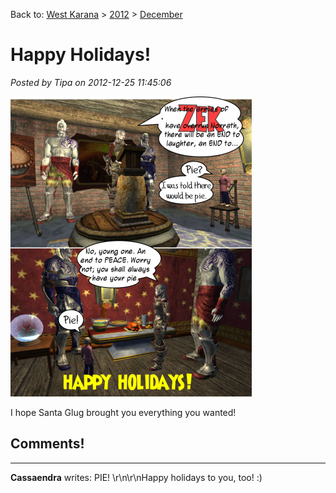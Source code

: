 Back to: [West Karana](/posts/westkarana.md) > [2012](/posts/2012/westkarana.md) > [December](./westkarana.md)
# Happy Holidays!

*Posted by Tipa on 2012-12-25 11:45:06*

[![](../../../uploads/2012/12/eqchristmas-386x480.png "eqchristmas")](../../../uploads/2012/12/eqchristmas.png)

I hope Santa Glug brought you everything you wanted!
## Comments!
---
**Cassaendra** writes: PIE! \r\n\r\nHappy holidays to you, too! :)
